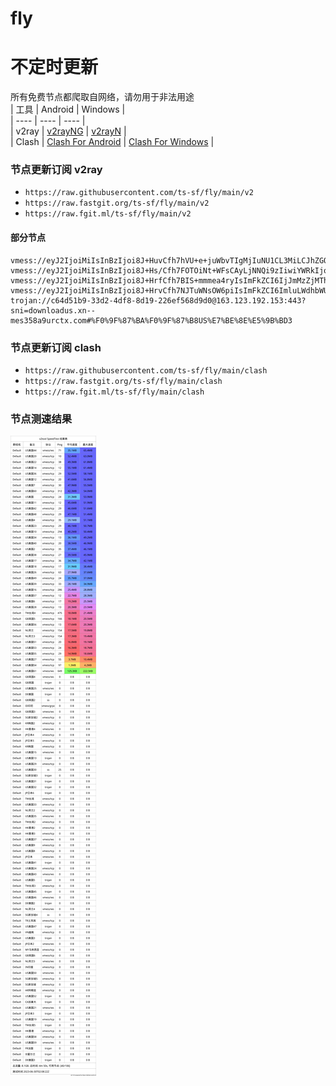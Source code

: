 # fly
# 不定时更新
所有免费节点都爬取自网络，请勿用于非法用途  
|  工具  | Android  | Windows  |  
|  ----  | ----   | ----  |  
| v2ray  | [v2rayNG](https://github.com/2dust/v2rayNG/releases) | [v2rayN](https://github.com/2dust/v2rayN/releases) |  
| Clash  | [Clash For Android](https://github.com/Kr328/ClashForAndroid/releases) | [Clash For Windows](https://github.com/Fndroid/clash_for_windows_pkg/releases) | 
  
### 节点更新订阅  v2ray
- `https://raw.githubusercontent.com/ts-sf/fly/main/v2`  
- `https://raw.fastgit.org/ts-sf/fly/main/v2`  
- `https://raw.fgit.ml/ts-sf/fly/main/v2`  
#### 部分节点  
``` 
vmess://eyJ2IjoiMiIsInBzIjoi8J+HuvCfh7hVU+e+juWbvTIgMjIuNU1CL3MiLCJhZGQiOiIxNDAuOTkuNzcuNTciLCJwb3J0IjoiNDg5MDEiLCJpZCI6IjQxODA0OGFmLWEyOTMtNGI5OS05YjBjLTk4Y2EzNTgwZGQyNCIsImFpZCI6IjY0Iiwic2N5IjoiYXV0byIsIm5ldCI6InRjcCIsInR5cGUiOiJub25lIiwiaG9zdCI6IiIsInBhdGgiOiIvcXdlcjAxIiwidGxzIjoiIiwic25pIjoiIiwidGVzdF9uYW1lIjoiVVPnvo7lm70yIn0=
vmess://eyJ2IjoiMiIsInBzIjoi8J+Hs/Cfh7FOTOiNt+WFsCAyLjNNQi9zIiwiYWRkIjoiMTU2LjI0OS4xOC4zOCIsInBvcnQiOiI0ODk3MiIsImlkIjoiNDE4MDQ4YWYtYTI5My00Yjk5LTliMGMtOThjYTM1ODBkZDI0IiwiYWlkIjoiNjQiLCJzY3kiOiJhdXRvIiwibmV0IjoidGNwIiwidHlwZSI6Im5vbmUiLCJob3N0IjoiIiwicGF0aCI6Ii9zcGVlZHRlc3QiLCJ0bHMiOiIiLCJzbmkiOiIiLCJ0ZXN0X25hbWUiOiJOTOiNt+WFsCJ9
vmess://eyJ2IjoiMiIsInBzIjoi8J+HrfCfh7BIS+mmmea4ryIsImFkZCI6IjJmMzZjMThjZmU3Ni5zYW5mZW4wMDQubWUiLCJwb3J0IjoiMTA3NzUiLCJpZCI6IjkyMzE2YzYxLTA2ZWUtNDA5Ny1hYWJmLWI5YmIzNDM5NmU2MiIsImFpZCI6IjAiLCJzY3kiOiJhdXRvIiwibmV0IjoidGNwIiwidHlwZSI6Im5vbmUiLCJob3N0IjoiIiwicGF0aCI6IiIsInRscyI6IiIsInNuaSI6IiIsInRlc3RfbmFtZSI6IkhL6aaZ5rivIn0=
vmess://eyJ2IjoiMiIsInBzIjoi8J+HrvCfh7NJTuWNsOW6piIsImFkZCI6ImluLWdhbWUuMS5mdWNrd29yZC5jbHViIiwicG9ydCI6IjUzODQ1IiwiaWQiOiJjOWE1OWUxNy03YzUxLTNmN2QtOGZlOS01OWMyMDlhNjQzN2EiLCJhaWQiOiIwIiwic2N5IjoiYXV0byIsIm5ldCI6InRjcCIsInR5cGUiOiJub25lIiwiaG9zdCI6IiIsInBhdGgiOiIiLCJ0bHMiOiIiLCJzbmkiOiJpbi1nYW1lLjEuZnVja3dvcmQuY2x1YiIsInRlc3RfbmFtZSI6IklO5Y2w5bqmIn0=
trojan://c64d51b9-33d2-4df8-8d19-226ef568d9d0@163.123.192.153:443?sni=downloadus.xn--mes358a9urctx.com#%F0%9F%87%BA%F0%9F%87%B8US%E7%BE%8E%E5%9B%BD3
```
### 节点更新订阅  clash
- `https://raw.githubusercontent.com/ts-sf/fly/main/clash`  
- `https://raw.fastgit.org/ts-sf/fly/main/clash`  
- `https://raw.fgit.ml/ts-sf/fly/main/clash`  

### 节点测速结果
![image](traffic.png)
